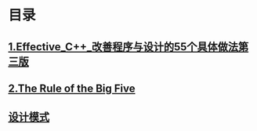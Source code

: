 # 目录

## [1.Effective_C++_改善程序与设计的55个具体做法第三版](Effective_C++_改善程序与设计的55个具体做法第三版)

## [2.The Rule of the Big Five](https://www.feabhas.com/sites/default/files/2016-06/Rule%20of%20the%20Big%20Five.pdf)

## [设计模式](https://www.cnblogs.com/schips/p/common-design-pattern-about-cpp.html)
